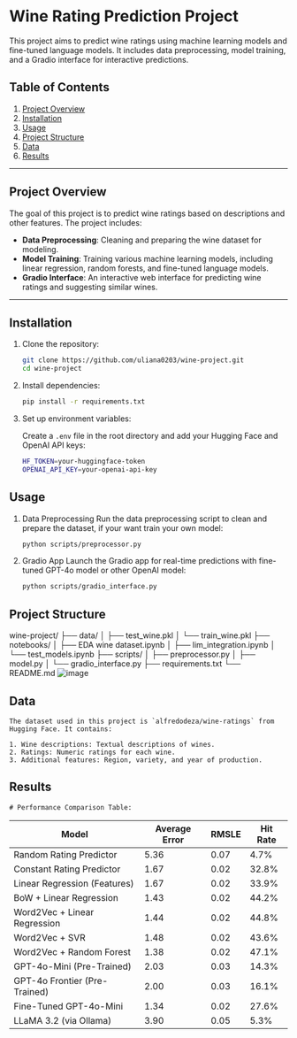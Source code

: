 # Wine Rating Prediction Project

This project aims to predict wine ratings using machine learning models and fine-tuned language models. It includes data preprocessing, model training, and a Gradio interface for interactive predictions.

## Table of Contents

1. [Project Overview](#project-overview)
2. [Installation](#installation)
3. [Usage](#usage)
4. [Project Structure](#project-structure)
5. [Data](#data)
6. [Results](#results)

---

## Project Overview

The goal of this project is to predict wine ratings based on descriptions and other features. The project includes:

- **Data Preprocessing**: Cleaning and preparing the wine dataset for modeling.
- **Model Training**: Training various machine learning models, including linear regression, random forests, and fine-tuned language models.
- **Gradio Interface**: An interactive web interface for predicting wine ratings and suggesting similar wines.

---

## Installation

1. Clone the repository:
   ```bash
   git clone https://github.com/uliana0203/wine-project.git
   cd wine-project

2. Install dependencies:
    ```bash
    pip install -r requirements.txt

3. Set up environment variables:

    Create a `.env` file in the root directory and add your Hugging Face and OpenAI API keys:

    ```bash
    HF_TOKEN=your-huggingface-token
    OPENAI_API_KEY=your-openai-api-key

## Usage

1. Data Preprocessing
    Run the data preprocessing script to clean and prepare the dataset, if your want train your own model:

    ```bash
    python scripts/preprocessor.py

2. Gradio App
    Launch the Gradio app for real-time predictions with fine-tuned GPT-4o model or other OpenAI model:
    ```bash
    python scripts/gradio_interface.py

## Project Structure
wine-project/
├── data/
│ ├── test_wine.pkl
│ └── train_wine.pkl
├── notebooks/
│ ├── EDA wine dataset.ipynb
│ ├── lim_integration.ipynb
│ └── test_models.ipynb
├── scripts/
│ ├── preprocessor.py
│ ├── model.py
│ └── gradio_interface.py
├── requirements.txt
└── README.md
![image](https://github.com/user-attachments/assets/1b0fcf0a-dc39-4954-9dfe-d1800ab02fff)

## Data

    The dataset used in this project is `alfredodeza/wine-ratings` from Hugging Face. It contains:

    1. Wine descriptions: Textual descriptions of wines.
    2. Ratings: Numeric ratings for each wine.
    3. Additional features: Region, variety, and year of production.

## Results

    # Performance Comparison Table:

| Model                          | Average Error | RMSLE  | Hit Rate |
|--------------------------------|---------------|--------|----------|
| Random Rating Predictor        | 5.36          | 0.07   | 4.7%     |
| Constant Rating Predictor      | 1.67          | 0.02   | 32.8%    |
| Linear Regression (Features)   | 1.67          | 0.02   | 33.9%    |
| BoW + Linear Regression        | 1.43          | 0.02   | 44.2%    |
| Word2Vec + Linear Regression   | 1.44          | 0.02   | 44.8%    |
| Word2Vec + SVR                 | 1.48          | 0.02   | 43.6%    |
| Word2Vec + Random Forest       | 1.38          | 0.02   | 47.1%    |
| GPT-4o-Mini (Pre-Trained)      | 2.03          | 0.03   | 14.3%    |
| GPT-4o Frontier (Pre-Trained)  | 2.00          | 0.03   | 16.1%    |
| Fine-Tuned GPT-4o-Mini         | 1.34          | 0.02   | 27.6%    |
| LLaMA 3.2 (via Ollama)         | 3.90          | 0.05   | 5.3%     |
    
